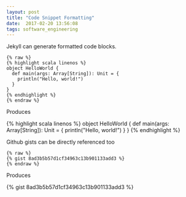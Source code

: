 ```yaml
---
layout: post
title: "Code Snippet Formatting"
date:  2017-02-20 13:56:08
tags: software_engineering
---
```


Jekyll can generate formatted code blocks.

```
{% raw %}
{% highlight scala linenos %}
object HelloWorld {
  def main(args: Array[String]): Unit = {
    println("Hello, world!")
  }
}
{% endhighlight %}
{% endraw %}
```
Produces 

{% highlight scala linenos %}
object HelloWorld {
  def main(args: Array[String]): Unit = {
    println("Hello, world!")
  }
}
{% endhighlight %}

Github gists can be directly referenced too

```
{% raw %}
{% gist 8ad3b5b57d1cf34963c13b901133add3 %}
{% endraw %}
```

Produces

{% gist 8ad3b5b57d1cf34963c13b901133add3 %}